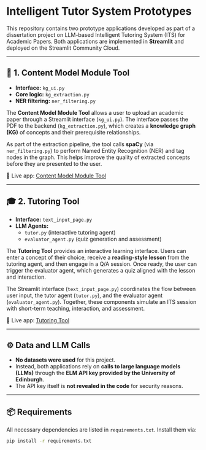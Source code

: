 # Intelligent Tutor System Prototypes

This repository contains two prototype applications developed as part of a dissertation project on LLM-based Intelligent Tutoring System (ITS) for Academic Papers. Both applications are implemented in **Streamlit** and deployed on the Streamlit Community Cloud.

---

## 📘 1. Content Model Module Tool

- **Interface:** `kg_ui.py`  
- **Core logic:** `kg_extraction.py`  
- **NER filtering:** `ner_filtering.py`  

The **Content Model Module Tool** allows a user to upload an academic paper through a Streamlit interface (`kg_ui.py`). The interface passes the PDF to the backend (`kg_extraction.py`), which creates a **knowledge graph (KG)** of concepts and their prerequisite relationships.  

As part of the extraction pipeline, the tool calls **spaCy** (via `ner_filtering.py`) to perform Named Entity Recognition (NER) and tag nodes in the graph. This helps improve the quality of extracted concepts before they are presented to the user.

🔗 Live app: [Content Model Module Tool](https://llm-tutor-int5fhkcsicwhsgq2pfu3s.streamlit.app/)

---

## 🎓 2. Tutoring Tool

- **Interface:** `text_input_page.py`  
- **LLM Agents:**  
  - `tutor.py` (interactive tutoring agent)  
  - `evaluator_agent.py` (quiz generation and assessment)  

The **Tutoring Tool** provides an interactive learning interface. Users can enter a concept of their choice, receive a **reading-style lesson** from the tutoring agent, and then engage in a Q/A session. Once ready, the user can trigger the evaluator agent, which generates a quiz aligned with the lesson and interaction.  

The Streamlit interface (`text_input_page.py`) coordinates the flow between user input, the tutor agent (`tutor.py`), and the evaluator agent (`evaluator_agent.py`). Together, these components simulate an ITS session with short-term teaching, interaction, and assessment.

🔗 Live app: [Tutoring Tool](https://llm-tutor-ifurra8fgsx5ttyfrcem62.streamlit.app/)

---

## ⚙️ Data and LLM Calls

- **No datasets were used** for this project.  
- Instead, both applications rely on **calls to large language models (LLMs)** through the **ELM API key provided by the University of Edinburgh**.  
- The API key itself is **not revealed in the code** for security reasons.

---

## 📦 Requirements

All necessary dependencies are listed in `requirements.txt`. Install them via:

```bash
pip install -r requirements.txt
